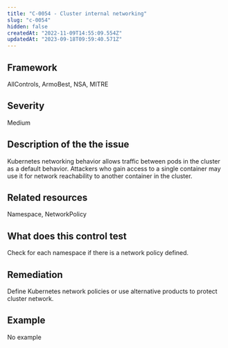 ```yaml
---
title: "C-0054 - Cluster internal networking"
slug: "c-0054"
hidden: false
createdAt: "2022-11-09T14:55:09.554Z"
updatedAt: "2023-09-18T09:59:40.571Z"
---
```

## Framework
AllControls, ArmoBest, NSA, MITRE
## Severity
Medium
## Description of the the issue
Kubernetes networking behavior allows traffic between pods in the cluster as a default behavior. Attackers who gain access to a single container may use it for network reachability to another container in the cluster.
## Related resources
Namespace, NetworkPolicy
## What does this control test
Check for each namespace if there is a network policy defined.
## Remediation
Define Kubernetes network policies or use alternative products to protect cluster network.
## Example
No example